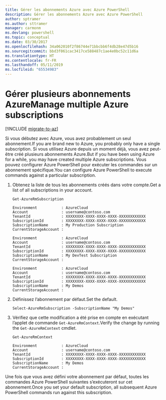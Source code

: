 ```yaml
---
title: Gérer les abonnements Azure avec Azure PowerShell
description: Gérer les abonnements Azure avec Azure PowerShell
author: sptramer
ms.author: sttramer
manager: carmonm
ms.devlang: powershell
ms.topic: conceptual
ms.date: 03/30/2017
ms.openlocfilehash: 34a062010f2f86744e71bbcbb6f4db28e47d5b16
ms.sourcegitcommit: bbd3f061cac3417ce588487c1ae4e0bc52c11d6a
ms.translationtype: HT
ms.contentlocale: fr-FR
ms.lasthandoff: 05/11/2019
ms.locfileid: "65534983"
---
```

# <a name="manage-multiple-azure-subscriptions"></a><span data-ttu-id="f307d-103">Gérer plusieurs abonnements Azure</span><span class="sxs-lookup"><span data-stu-id="f307d-103">Manage multiple Azure subscriptions</span></span>

[!INCLUDE [migrate-to-az](../includes/migrate-to-az.md)]

<span data-ttu-id="f307d-104">Si vous débutez avec Azure, vous avez probablement un seul abonnement.</span><span class="sxs-lookup"><span data-stu-id="f307d-104">If you are brand new to Azure, you probably only have a single subscription.</span></span> <span data-ttu-id="f307d-105">Si vous utilisez Azure depuis un moment déjà, vous avez peut-être créé plusieurs abonnements Azure.</span><span class="sxs-lookup"><span data-stu-id="f307d-105">But if you have been using Azure for a while, you may have created multiple Azure subscriptions.</span></span> <span data-ttu-id="f307d-106">Vous pouvez configurer Azure PowerShell pour exécuter les commandes sur un abonnement spécifique.</span><span class="sxs-lookup"><span data-stu-id="f307d-106">You can configure Azure PowerShell to execute commands against a particular subscription.</span></span>

1. <span data-ttu-id="f307d-107">Obtenez la liste de tous les abonnements créés dans votre compte.</span><span class="sxs-lookup"><span data-stu-id="f307d-107">Get a list of all subscriptions in your account.</span></span>

    ```azurepowershell-interactive
    Get-AzureRmSubscription
    ```

    ```output
    Environment           : AzureCloud
    Account               : username@contoso.com
    TenantId              : XXXXXXXX-XXXX-XXXX-XXXX-XXXXXXXXXXXX
    SubscriptionId        : XXXXXXXX-XXXX-XXXX-XXXX-XXXXXXXXXXXX
    SubscriptionName      : My Production Subscription
    CurrentStorageAccount :

    Environment           : AzureCloud
    Account               : username@contoso.com
    TenantId              : XXXXXXXX-XXXX-XXXX-XXXX-XXXXXXXXXXXX
    SubscriptionId        : XXXXXXXX-XXXX-XXXX-XXXX-XXXXXXXXXXXX
    SubscriptionName      : My DevTest Subscription
    CurrentStorageAccount :

    Environment           : AzureCloud
    Account               : username@contoso.com
    TenantId              : XXXXXXXX-XXXX-XXXX-XXXX-XXXXXXXXXXXX
    SubscriptionId        : XXXXXXXX-XXXX-XXXX-XXXX-XXXXXXXXXXXX
    SubscriptionName      : My Demos
    CurrentStorageAccount :
    ```

2. <span data-ttu-id="f307d-108">Définissez l’abonnement par défaut.</span><span class="sxs-lookup"><span data-stu-id="f307d-108">Set the default.</span></span>

    ```azurepowershell-interactive
    Select-AzureRmSubscription -SubscriptionName "My Demos"
    ```

3. <span data-ttu-id="f307d-109">Vérifiez que cette modification a été prise en compte en exécutant l’applet de commande `Get-AzureRmContext`.</span><span class="sxs-lookup"><span data-stu-id="f307d-109">Verify the change by running the `Get-AzureRmContext` cmdlet.</span></span>

    ```azurepowershell-interactive
    Get-AzureRmContext
    ```

    ```output
    Environment           : AzureCloud
    Account               : username@contoso.com
    TenantId              : XXXXXXXX-XXXX-XXXX-XXXX-XXXXXXXXXXXX
    SubscriptionId        : XXXXXXXX-XXXX-XXXX-XXXX-XXXXXXXXXXXX
    SubscriptionName      : My Demos
    CurrentStorageAccount :
    ```

<span data-ttu-id="f307d-110">Une fois que vous avez défini votre abonnement par défaut, toutes les commandes Azure PowerShell suivantes s’exécuteront sur cet abonnement.</span><span class="sxs-lookup"><span data-stu-id="f307d-110">Once you set your default subscription, all subsequent Azure PowerShell commands run against this subscription.</span></span>
